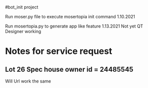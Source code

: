 #bot_init project


Run moser.py file to execute mosertopia init command
1.10.2021 

Run mosertopia.py to generate app like feature
1.13.2021 Not yet QT Designer working



# Notes for service request
## Lot 26 Spec house owner id = 24485545
Will Url work the same